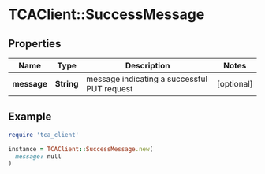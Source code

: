 # TCAClient::SuccessMessage

## Properties

| Name | Type | Description | Notes |
| ---- | ---- | ----------- | ----- |
| **message** | **String** | message indicating a successful PUT request | [optional] |

## Example

```ruby
require 'tca_client'

instance = TCAClient::SuccessMessage.new(
  message: null
)
```

